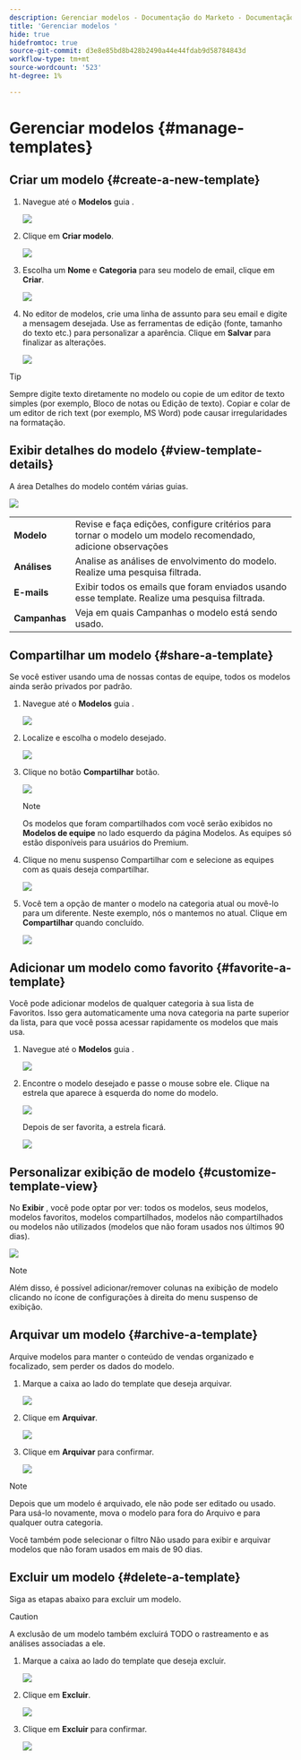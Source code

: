 ```yaml
---
description: Gerenciar modelos - Documentação do Marketo - Documentação do produto
title: 'Gerenciar modelos '
hide: true
hidefromtoc: true
source-git-commit: d3e8e85bd8b428b2490a44e44fdab9d58784843d
workflow-type: tm+mt
source-wordcount: '523'
ht-degree: 1%

---
```


# Gerenciar modelos {#manage-templates}

## Criar um modelo {#create-a-new-template}

1. Navegue até o **Modelos** guia .

   ![](assets/manage-templates-1.png)

1. Clique em **Criar modelo**.

   ![](assets/manage-templates-2.png)

1. Escolha um **Nome** e **Categoria** para seu modelo de email, clique em **Criar**.

   ![](assets/manage-templates-3.png)

1. No editor de modelos, crie uma linha de assunto para seu email e digite a mensagem desejada. Use as ferramentas de edição (fonte, tamanho do texto etc.) para personalizar a aparência. Clique em **Salvar** para finalizar as alterações.

   ![](assets/manage-templates-4.png)

>[!TIP]
>
>Sempre digite texto diretamente no modelo ou copie de um editor de texto simples (por exemplo, Bloco de notas ou Edição de texto). Copiar e colar de um editor de rich text (por exemplo, MS Word) pode causar irregularidades na formatação.

## Exibir detalhes do modelo {#view-template-details}

A área Detalhes do modelo contém várias guias.

![](assets/manage-templates-4a.png)

<table>
 <tr>
  <td><strong>Modelo</strong></td>
  <td>Revise e faça edições, configure critérios para tornar o modelo um modelo recomendado, adicione observações</td>
 </tr>
 <tr>
  <td><strong>Análises</strong></td>
  <td>Analise as análises de envolvimento do modelo. Realize uma pesquisa filtrada.</td>
 </tr>
 <tr>
  <td><strong>E-mails</strong></td>
  <td>Exibir todos os emails que foram enviados usando esse template. Realize uma pesquisa filtrada.</td>
 </tr>
 <tr>
  <td><strong>Campanhas</strong></td>
  <td>Veja em quais Campanhas o modelo está sendo usado.</td>
 </tr>
</table>

## Compartilhar um modelo {#share-a-template}

Se você estiver usando uma de nossas contas de equipe, todos os modelos ainda serão privados por padrão.

1. Navegue até o **Modelos** guia .

   ![](assets/manage-templates-5.png)

1. Localize e escolha o modelo desejado.

   ![](assets/manage-templates-6.png)

1. Clique no botão **Compartilhar** botão.

   ![](assets/manage-templates-7.png)

   >[!NOTE]
   >
   >Os modelos que foram compartilhados com você serão exibidos no **Modelos de equipe** no lado esquerdo da página Modelos. As equipes só estão disponíveis para usuários do Premium.

1. Clique no menu suspenso Compartilhar com e selecione as equipes com as quais deseja compartilhar.

   ![](assets/manage-templates-8.png)

1. Você tem a opção de manter o modelo na categoria atual ou movê-lo para um diferente. Neste exemplo, nós o mantemos no atual. Clique em **Compartilhar** quando concluído.

   ![](assets/manage-templates-9.png)

## Adicionar um modelo como favorito {#favorite-a-template}

Você pode adicionar modelos de qualquer categoria à sua lista de Favoritos. Isso gera automaticamente uma nova categoria na parte superior da lista, para que você possa acessar rapidamente os modelos que mais usa.

1. Navegue até o **Modelos** guia .

   ![](assets/manage-templates-10.png)

1. Encontre o modelo desejado e passe o mouse sobre ele. Clique na estrela que aparece à esquerda do nome do modelo.

   ![](assets/manage-templates-11.png)

   Depois de ser favorita, a estrela ficará.

   ![](assets/manage-templates-12.png)

## Personalizar exibição de modelo {#customize-template-view}

No **Exibir** , você pode optar por ver: todos os modelos, seus modelos, modelos favoritos, modelos compartilhados, modelos não compartilhados ou modelos não utilizados (modelos que não foram usados nos últimos 90 dias).

![](assets/manage-templates-13.png)

>[!NOTE]
>
>Além disso, é possível adicionar/remover colunas na exibição de modelo clicando no ícone de configurações à direita do menu suspenso de exibição.

## Arquivar um modelo {#archive-a-template}

Arquive modelos para manter o conteúdo de vendas organizado e focalizado, sem perder os dados do modelo.

1. Marque a caixa ao lado do template que deseja arquivar.

   ![](assets/manage-templates-14.png)

1. Clique em **Arquivar**.

   ![](assets/manage-templates-15.png)

1. Clique em **Arquivar** para confirmar.

   ![](assets/manage-templates-16.png)

>[!NOTE]
>
>Depois que um modelo é arquivado, ele não pode ser editado ou usado. Para usá-lo novamente, mova o modelo para fora do Arquivo e para qualquer outra categoria.

Você também pode selecionar o filtro Não usado para exibir e arquivar modelos que não foram usados em mais de 90 dias.

## Excluir um modelo {#delete-a-template}

Siga as etapas abaixo para excluir um modelo.

>[!CAUTION]
>
>A exclusão de um modelo também excluirá TODO o rastreamento e as análises associadas a ele.

1. Marque a caixa ao lado do template que deseja excluir.

   ![](assets/manage-templates-17.png)

1. Clique em **Excluir**.

   ![](assets/manage-templates-18.png)

1. Clique em **Excluir** para confirmar.

   ![](assets/manage-templates-19.png)
